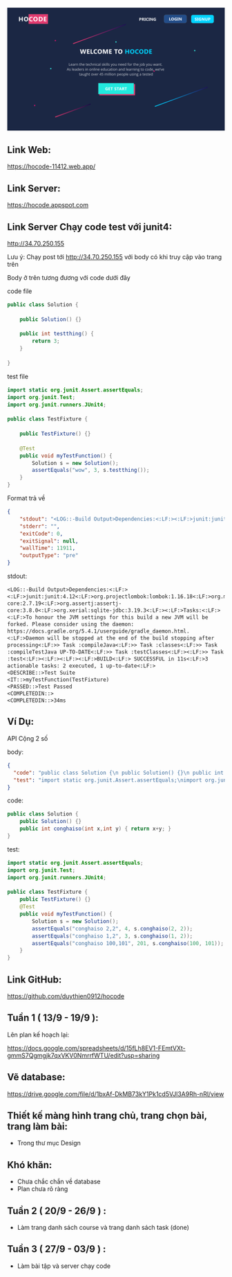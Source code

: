 ![alt text](https://github.com/duythien0912/hocode/blob/master/Design/Home%20-%202.png?raw=true)

## Link Web: 

https://hocode-11412.web.app/

## Link Server: 

https://hocode.appspot.com

## Link Server Chạy code test với junit4: 

http://34.70.250.155

Lưu ý: Chạy post tới http://34.70.250.155 với body có khi truy cập vào trang trên

Body ở trên tương đương với code dưới đây

code file
```java
public class Solution {

    public Solution() {}

    public int testthing() {
        return 3;
    }

}
```

test file
```java
import static org.junit.Assert.assertEquals;
import org.junit.Test;
import org.junit.runners.JUnit4;

public class TestFixture {

    public TestFixture() {}

    @Test
    public void myTestFunction() {
        Solution s = new Solution();
        assertEquals("wow", 3, s.testthing());
    }
}
```

Format trả về

```json
{
    "stdout": "<LOG::-Build Output>Dependencies:<:LF:><:LF:>junit:junit:4.12<:LF:>org.projectlombok:lombok:1.16.18<:LF:>org.mockito:mockito-core:2.7.19<:LF:>org.assertj:assertj-core:3.8.0<:LF:>org.xerial:sqlite-jdbc:3.19.3<:LF:><:LF:>Tasks:<:LF:><:LF:>To honour the JVM settings for this build a new JVM will be forked. Please consider using the daemon: https://docs.gradle.org/5.4.1/userguide/gradle_daemon.html.<:LF:>Daemon will be stopped at the end of the build stopping after processing<:LF:>> Task :compileJava<:LF:>> Task :classes<:LF:>> Task :compileTestJava UP-TO-DATE<:LF:>> Task :testClasses<:LF:><:LF:>> Task :test<:LF:><:LF:><:LF:><:LF:>BUILD<:LF:> SUCCESSFUL in 11s<:LF:>3 actionable tasks: 2 executed, 1 up-to-date<:LF:>\n<DESCRIBE::>Test Suite\n<IT::>myTestFunction(TestFixture)\n<PASSED::>Test Passed\n<COMPLETEDIN::>\n<COMPLETEDIN::>34ms\n",
    "stderr": "",
    "exitCode": 0,
    "exitSignal": null,
    "wallTime": 11911,
    "outputType": "pre"
}
```

stdout:
```
<LOG::-Build Output>Dependencies:<:LF:><:LF:>junit:junit:4.12<:LF:>org.projectlombok:lombok:1.16.18<:LF:>org.mockito:mockito-core:2.7.19<:LF:>org.assertj:assertj-core:3.8.0<:LF:>org.xerial:sqlite-jdbc:3.19.3<:LF:><:LF:>Tasks:<:LF:><:LF:>To honour the JVM settings for this build a new JVM will be forked. Please consider using the daemon: https://docs.gradle.org/5.4.1/userguide/gradle_daemon.html.<:LF:>Daemon will be stopped at the end of the build stopping after processing<:LF:>> Task :compileJava<:LF:>> Task :classes<:LF:>> Task :compileTestJava UP-TO-DATE<:LF:>> Task :testClasses<:LF:><:LF:>> Task :test<:LF:><:LF:><:LF:><:LF:>BUILD<:LF:> SUCCESSFUL in 11s<:LF:>3 actionable tasks: 2 executed, 1 up-to-date<:LF:>
<DESCRIBE::>Test Suite
<IT::>myTestFunction(TestFixture)
<PASSED::>Test Passed
<COMPLETEDIN::>
<COMPLETEDIN::>34ms
```

## Ví Dụ:
API Cộng 2 số

body:
```json
{
  "code": "public class Solution {\n public Solution() {}\n public int conghaiso(int x,int y) { return x+y; }\n }",
  "test": "import static org.junit.Assert.assertEquals;\nimport org.junit.Test;\nimport org.junit.runners.JUnit4;\npublic class TestFixture {\npublic TestFixture() {}\n@Test\npublic void myTestFunction() {\nSolution s = new Solution();\nassertEquals(\"sum 4\", 4, s.conghaiso(2,2));\nassertEquals(\"sum 3\", 3, s.conghaiso(1,2));\n}\n}"
}
```

code:
```java
public class Solution {
    public Solution() {}
    public int conghaiso(int x,int y) { return x+y; }
}
```

test:
```java
import static org.junit.Assert.assertEquals;
import org.junit.Test;
import org.junit.runners.JUnit4;

public class TestFixture {
    public TestFixture() {}
    @Test
    public void myTestFunction() {
        Solution s = new Solution();
        assertEquals("conghaiso 2,2", 4, s.conghaiso(2, 2));
        assertEquals("conghaiso 1,2", 3, s.conghaiso(1, 2));
        assertEquals("conghaiso 100,101", 201, s.conghaiso(100, 101));
    }
}
```

## Link GitHub: 

https://github.com/duythien0912/hocode

## Tuần 1 ( 13/9 - 19/9 ):
Lên plan kế hoạch lại:

https://docs.google.com/spreadsheets/d/15fLh8EV1-FEmtVXt-gmmS7Qgmgjk7qxVKV0NmrrfWTU/edit?usp=sharing

## Vẽ database:

https://drive.google.com/file/d/1bxAf-DkMB73kY1Pk1cd5VJl3A9Rh-nRl/view


## Thiết kế màng hình trang chủ, trang chọn bài, trang làm bài:
- Trong thư mục Design

## Khó khăn: 
- Chưa chắc chắn về database
- Plan chưa rõ ràng

## Tuần 2 ( 20/9 - 26/9 ) : 
- Làm trang danh sách course và trang danh sách task (done) 

## Tuần 3 ( 27/9 - 03/9 ) : 
- Làm bài tập và server chạy code
